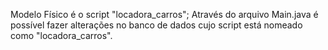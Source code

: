 Modelo Físico é o script "locadora_carros";
Através do arquivo Main.java é possível fazer alterações no banco de dados cujo script está nomeado como "locadora_carros".
